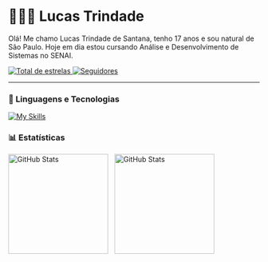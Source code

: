 # 👩🏻‍💻 Lucas Trindade

Olá! Me chamo Lucas Trindade de Santana, tenho 17 anos e sou natural de São Paulo. Hoje em dia estou cursando Análise e Desenvolvimento de Sistemas no SENAI.

<a href="https://github.com/Lucastrindade16h?tab=repositories&sort=stargazers">
        <img 
            alt="Total de estrelas" 
            title="Total de estrelas GitHub" 
            src="https://custom-icon-badges.demolab.com/github/stars/Lucastrindade16?color=55960c&style=for-the-badge&labelColor=488207&logo=star&label=estrelas"
        />
    </a>
    <a href="https://github.com/Lucastrindade16?tab=followers">
        <img 
            alt="Seguidores" 
            title="Me siga no GitHub" 
            src="https://custom-icon-badges.demolab.com/github/followers/Lucastrindade16?color=236ad3&labelColor=1155ba&style=for-the-badge&logo=github&label=Seguidores&logoColor=white"
        />
    </a>
</p>

---

### 🤖 Linguagens e Tecnologias
[![My Skills](https://skillicons.dev/icons?i=java,go,python,kotlin,spring,kafka,aws,redis,postgresql,mysql,docker,mongodb,terraform)](https://skillicons.dev)
<br/>

### 📊 Estatísticas

<p>
  <img 
    align="left" 
    alt="GitHub Stats" 
    height="200" 
    style="padding-right: 10px;" 
    src="https://github-readme-stats.vercel.app/api?username=Lucastrindade16&show_icons=true&theme=tokyonight&include_all_commits=true&locale=pt-br" 
  />

<img 
      align="left" 
      alt="GitHub Stats" 
      height="200" 
      src="https://github-readme-stats.vercel.app/api/top-langs/?username=Lucastrindade16&theme=tokyonight&layout=compact&custom_title=Tecnologias&langs_count=9" 
  />

</p>


